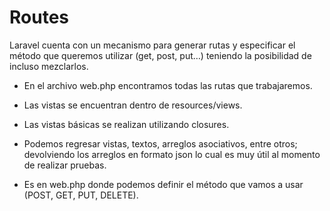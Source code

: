 # Routes

Laravel cuenta con un mecanismo para generar rutas y especificar el método que queremos utilizar (get, post, put…) teniendo la posibilidad de incluso mezclarlos.

- En el archivo web.php encontramos todas las rutas que trabajaremos.

- Las vistas se encuentran dentro de resources/views.

- Las vistas básicas se realizan utilizando closures.

- Podemos regresar vistas, textos, arreglos asociativos, entre otros; devolviendo los arreglos en formato json lo cual es muy útil al momento de realizar pruebas.

- Es en web.php donde podemos definir el método que vamos a usar (POST, GET, PUT, DELETE).
